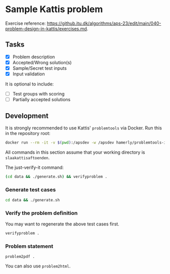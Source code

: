 # Sample Kattis problem

Exercise reference: <https://github.itu.dk/algorithms/aps-23/edit/main/040-problem-design-in-kattis/exercises.md>.

## Tasks

- [x] Problem description
- [x] Accepted/Wrong solution(s)
- [x] Sample/Secret test inputs
- [x] Input validation

It is optional to include:

- [ ] Test groups with scoring
- [ ] Partially accepted solutions

## Development

It is strongly recommended to use Kattis' `problemtools` via Docker. Run this in the repository root:

```sh
docker run --rm -it -v $(pwd):/apsdev -w /apsdev hamerly/problemtools-icpc
```

All commands in this section assume that your working directory is `slaakattisaftoenden`.

The just-verify-it command:

```sh
(cd data && ./generate.sh) && verifyproblem .
```

### Generate test cases

```sh
cd data && ./generate.sh
```

### Verify the problem definition

You may want to regenerate the above test cases first.

```sh
verifyproblem .
```

### Problem statement

```
problem2pdf .
```

You can also use `problem2html`.
